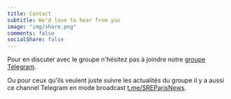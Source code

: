 ```yaml
---
title: Contact
subtitle: We'd love to hear from you
image: "img/share.png"
comments: false
socialShare: false
---
```


Pour en discuter avec le groupe n'hésitez pas à joindre notre [groupe
Telegram](https://t.me/joinchat/HjS_51LZVJ6cJ-D3K-r-iA).

Ou pour ceux qu'ils veulent juste suivre les actualités du groupe il y a aussi
ce channel Telegram en mode broadcast
[t.me/SREParisNews](https://t.me/SREParisNews).
